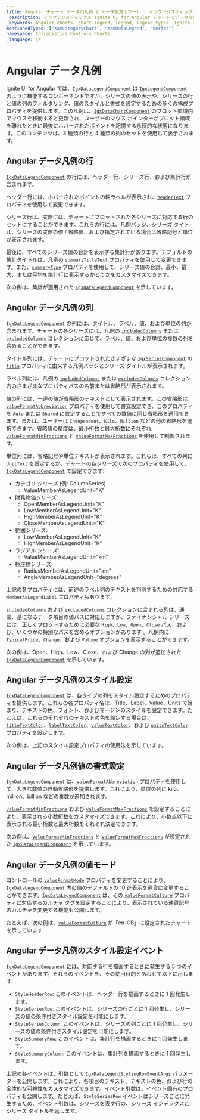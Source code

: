 ```yaml
---
title: Angular チャート データの凡例 | データ視覚化ツール | インフラジスティックス
_description: インフラジスティックス Ignite UI for Angular チャートでデータ凡例を使用する
_keywords: Angular charts, chart legend, legend, legend types, Ignite UI for Angular, Infragistics, Angular チャート、チャート凡例、凡例、凡例タイプ、インフラジスティックス
mentionedTypes: ["XamCategoryChart", "XamDataLegend", "Series"]
namespace: Infragistics.Controls.Charts
_language: ja
---
```


# Angular データ凡例

Ignite UI for Angular では、[`IgxDataLegendComponent`]({environment:dvApiBaseUrl}/products/ignite-ui-angular/api/docs/typescript/latest/classes/igxdatalegendcomponent.html) は [`IgxLegendComponent`]({environment:dvApiBaseUrl}/products/ignite-ui-angular/api/docs/typescript/latest/classes/igxlegendcomponent.html) のように機能するコンポーネントですが、シリーズの値の表示や、シリーズの行と値の列のフィルタリング、値のスタイルと書式を設定するための多くの構成プロパティを提供します。この凡例は、[`IgxDataChartComponent`]({environment:dvApiBaseUrl}/products/ignite-ui-angular/api/docs/typescript/latest/classes/igxdatachartcomponent.html) のプロット領域内でマウスを移動すると更新され、ユーザーのマウス ポインターがプロット領域を離れたときに最後にホバーされたポイントを記憶する永続的な状態になります。このコンテンツは、3 種類の行と 4 種類の列のセットを使用して表示されます。

## Angular データ凡例の行

[`IgxDataLegendComponent`]({environment:dvApiBaseUrl}/products/ignite-ui-angular/api/docs/typescript/latest/classes/igxdatalegendcomponent.html) の行には、ヘッダー行、シリーズ行、および集計行が含まれます。

ヘッダー行には、ホバーされたポイントの軸ラベルが表示され、[`headerText`]({environment:dvApiBaseUrl}/products/ignite-ui-angular/api/docs/typescript/latest/classes/igxdatalegendcomponent.html#headertext) プロパティを使用して変更できます。

シリーズ行は、実際には、チャートにプロットされた各シリーズに対応する行のセットにすることができます。これらの行には、凡例バッジ、シリーズ タイトル、シリーズの実際の値 / 省略値、および指定されている場合は省略記号と単位が表示されます。

最後に、すべてのシリーズ値の合計を表示する集計行があります。デフォルトの集計タイトルは、凡例の [`summaryTitleText`]({environment:dvApiBaseUrl}/products/ignite-ui-angular/api/docs/typescript/latest/classes/igxdatalegendcomponent.html#summarytitletext) プロパティを使用して変更できます。また、[`summaryType`]({environment:dvApiBaseUrl}/products/ignite-ui-angular/api/docs/typescript/latest/classes/igxdatalegendcomponent.html#summarytype) プロパティを使用して、シリーズ値の合計、最小、最大、または平均を集計行に表示するかどうかをカスタマイズできます。

次の例は、集計が適用された [`IgxDataLegendComponent`]({environment:dvApiBaseUrl}/products/ignite-ui-angular/api/docs/typescript/latest/classes/igxdatalegendcomponent.html) を示しています。

<code-view style="height: 450px"
           data-demos-base-url="{environment:dvDemosBaseUrl}"
           iframe-src="{environment:dvDemosBaseUrl}/charts/category-chart-data-legend"
           alt="Angular カテゴリ チャート データ凡例の例"
           github-src="charts/category-chart/data-legend">
</code-view>

## Angular データ凡例の列

[`IgxDataLegendComponent`]({environment:dvApiBaseUrl}/products/ignite-ui-angular/api/docs/typescript/latest/classes/igxdatalegendcomponent.html) の列には、タイトル、ラベル、値、および単位の列が含まれます。チャートの各シリーズには、凡例の [`includedColumns`]({environment:dvApiBaseUrl}/products/ignite-ui-angular/api/docs/typescript/latest/classes/igxdatalegendcomponent.html#includedcolumns) または [`excludedColumns`]({environment:dvApiBaseUrl}/products/ignite-ui-angular/api/docs/typescript/latest/classes/igxdatalegendcomponent.html#excludedcolumns) コレクションに応じて、ラベル、値、および単位の複数の列を含めることができます。

タイトル列には、チャートにプロットされたさまざまな [`IgxSeriesComponent`]({environment:dvApiBaseUrl}/products/ignite-ui-angular/api/docs/typescript/latest/classes/igxseriescomponent.html) の [`title`]({environment:dvApiBaseUrl}/products/ignite-ui-angular/api/docs/typescript/latest/classes/igxseriescomponent.html#title) プロパティに由来する凡例バッジとシリーズ タイトルが表示されます。

ラベル列には、凡例の [`includedColumns`]({environment:dvApiBaseUrl}/products/ignite-ui-angular/api/docs/typescript/latest/classes/igxdatalegendcomponent.html#includedcolumns) または [`excludedColumns`]({environment:dvApiBaseUrl}/products/ignite-ui-angular/api/docs/typescript/latest/classes/igxdatalegendcomponent.html#excludedcolumns) コレクション内のさまざまなプロパティパスの名前または省略形が表示されます。

値の列には、一連の値が省略形のテキストとして表示されます。この省略形は、[`valueFormatAbbreviation`]({environment:dvApiBaseUrl}/products/ignite-ui-angular/api/docs/typescript/latest/classes/igxdatalegendcomponent.html#valueformatabbreviation) プロパティを使用して書式設定でき、このプロパティを `Auto` または `Shared` に設定することですべての数値に同じ省略形を適用できます。または、ユーザーは `Independent`、`Kilo`、`Million` などの他の省略形を選択できます。省略値の精度は、最小桁数と最大桁数にそれぞれ [`valueFormatMinFractions`]({environment:dvApiBaseUrl}/products/ignite-ui-angular/api/docs/typescript/latest/classes/igxdatalegendcomponent.html#valueformatminfractions) と [`valueFormatMaxFractions`]({environment:dvApiBaseUrl}/products/ignite-ui-angular/api/docs/typescript/latest/classes/igxdatalegendcomponent.html#valueformatmaxfractions) を使用して制御されます。

単位列には、省略記号や単位テキストが表示されます。これらは、すべての列に `UnitText` を設定するか、チャートの各シリーズで次のプロパティを使用して、[`IgxDataLegendComponent`]({environment:dvApiBaseUrl}/products/ignite-ui-angular/api/docs/typescript/latest/classes/igxdatalegendcomponent.html) で設定できます:

-   カテゴリ シリーズ (例: ColumnSeries)
    -   ValueMemberAsLegendUnit="K"
-   財務物価シリーズ:
    -   OpenMemberAsLegendUnit="K"
    -   LowMemberAsLegendUnit="K"
    -   HighMemberAsLegendUnit="K"
    -   CloseMemberAsLegendUnit="K"
-   範囲シリーズ:
    -   LowMemberAsLegendUnit="K"
    -   HighMemberAsLegendUnit="K"
-   ラジアル シリーズ:
    -   ValueMemberAsLegendUnit="km"
-   極座標シリーズ:
    -   RadiusMemberAsLegendUnit="km"
    -   AngleMemberAsLegendUnit="degrees"

上記の各プロパティには、前述のラベル列のテキストを判別するための対応する `MemberAsLegendLabel` プロパティもあります。

[`includedColumns`]({environment:dvApiBaseUrl}/products/ignite-ui-angular/api/docs/typescript/latest/classes/igxdatalegendcomponent.html#includedcolumns) および [`excludedColumns`]({environment:dvApiBaseUrl}/products/ignite-ui-angular/api/docs/typescript/latest/classes/igxdatalegendcomponent.html#excludedcolumns) コレクションに含まれる列は、通常、基になるデータ項目の値パスに対応しますが、ファイナンシャル シリーズには、正しくプロットするために必要な `High`、`Low`、`Open`、`Close` パス、および、いくつかの特別なパスを含めるオプションがあります 。凡例内に `TypicalPrice`、`Change`、および `Volume` オプションを表示することができます。

次の例は、Open、High、Low、Close、および Change の列が追加された [`IgxDataLegendComponent`]({environment:dvApiBaseUrl}/products/ignite-ui-angular/api/docs/typescript/latest/classes/igxdatalegendcomponent.html) を示しています。

<code-view style="height: 450px"
           data-demos-base-url="{environment:dvDemosBaseUrl}"
           iframe-src="{environment:dvDemosBaseUrl}/charts/financial-chart-data-legend"
           alt="Angular ファイナンシャル チャート データ凡例の例"
           github-src="charts/financial-chart/data-legend">
</code-view>

## Angular データ凡例のスタイル設定

[`IgxDataLegendComponent`]({environment:dvApiBaseUrl}/products/ignite-ui-angular/api/docs/typescript/latest/classes/igxdatalegendcomponent.html) は、各タイプの列をスタイル設定するためのプロパティを提供します。これらの各プロパティ名は、Title、Label、Value、Units で始まり、テキストの色、フォント、およびマージンのスタイルを設定できます。たとえば、これらのそれぞれのテキストの色を設定する場合は、[`titleTextColor`]({environment:dvApiBaseUrl}/products/ignite-ui-angular/api/docs/typescript/latest/classes/igxdatalegendcomponent.html#titletextcolor)、[`labelTextColor`]({environment:dvApiBaseUrl}/products/ignite-ui-angular/api/docs/typescript/latest/classes/igxdatalegendcomponent.html#labeltextcolor)、[`valueTextColor`]({environment:dvApiBaseUrl}/products/ignite-ui-angular/api/docs/typescript/latest/classes/igxdatalegendcomponent.html#valuetextcolor)、および [`unitsTextColor`]({environment:dvApiBaseUrl}/products/ignite-ui-angular/api/docs/typescript/latest/classes/igxdatalegendcomponent.html#unitstextcolor) プロパティを設定します。

次の例は、上記のスタイル設定プロパティの使用法を示しています。

<code-view style="height: 450px"
           data-demos-base-url="{environment:dvDemosBaseUrl}"
           iframe-src="{environment:dvDemosBaseUrl}/charts/financial-chart-data-legend-styling-props"
           alt="Angular データ凡例のスタイル設定"
           github-src="charts/financial-chart/data-legend-styling-props">
</code-view>

## Angular データ凡例値の書式設定

[`IgxDataLegendComponent`]({environment:dvApiBaseUrl}/products/ignite-ui-angular/api/docs/typescript/latest/classes/igxdatalegendcomponent.html) は、[`valueFormatAbbreviation`]({environment:dvApiBaseUrl}/products/ignite-ui-angular/api/docs/typescript/latest/classes/igxdatalegendcomponent.html#valueformatabbreviation) プロパティを使用して、大きな数値の自動省略形を提供します。これにより、単位の列に kilo、million、billion などの乗数が追加されます。

[`valueFormatMinFractions`]({environment:dvApiBaseUrl}/products/ignite-ui-angular/api/docs/typescript/latest/classes/igxdatalegendcomponent.html#valueformatminfractions) および [`valueFormatMaxFractions`]({environment:dvApiBaseUrl}/products/ignite-ui-angular/api/docs/typescript/latest/classes/igxdatalegendcomponent.html#valueformatmaxfractions) を設定することにより、表示される小数桁数をカスタマイズできます。これにより、小数点以下に表示される最小桁数と最大桁数をそれぞれ決定できます。

次の例は、[`valueFormatMinFractions`]({environment:dvApiBaseUrl}/products/ignite-ui-angular/api/docs/typescript/latest/classes/igxdatalegendcomponent.html#valueformatminfractions) と [`valueFormatMaxFractions`]({environment:dvApiBaseUrl}/products/ignite-ui-angular/api/docs/typescript/latest/classes/igxdatalegendcomponent.html#valueformatmaxfractions) が設定された [`IgxDataLegendComponent`]({environment:dvApiBaseUrl}/products/ignite-ui-angular/api/docs/typescript/latest/classes/igxdatalegendcomponent.html) を示しています。

<code-view style="height: 450px"
           data-demos-base-url="{environment:dvDemosBaseUrl}"
           iframe-src="{environment:dvDemosBaseUrl}/charts/category-chart-data-legend-formatting-decimals"
           alt="Angular データ凡例の小数の書式設定"
           github-src="charts/category-chart/data-legend-formatting-decimals">
</code-view>

## Angular データ凡例の値モード

コントロールの [`valueFormatMode`]({environment:dvApiBaseUrl}/products/ignite-ui-angular/api/docs/typescript/latest/classes/igxdatalegendcomponent.html#valueformatmode) プロパティを変更することにより、[`IgxDataLegendComponent`]({environment:dvApiBaseUrl}/products/ignite-ui-angular/api/docs/typescript/latest/classes/igxdatalegendcomponent.html) 内の値のデフォルトの 10 進表示を通貨に変更することができます。[`IgxDataLegendComponent`]({environment:dvApiBaseUrl}/products/ignite-ui-angular/api/docs/typescript/latest/classes/igxdatalegendcomponent.html) は、その [`valueFormatCulture`]({environment:dvApiBaseUrl}/products/ignite-ui-angular/api/docs/typescript/latest/classes/igxdatalegendcomponent.html#valueformatculture) プロパティに対応するカルチャ タグを設定することにより、表示されている通貨記号のカルチャを変更する機能も公開します。

たとえば、次の例は、[`valueFormatCulture`]({environment:dvApiBaseUrl}/products/ignite-ui-angular/api/docs/typescript/latest/classes/igxdatalegendcomponent.html#valueformatculture) が「en-GB」に設定されたチャートを示しています:

<code-view style="height: 450px"
           data-demos-base-url="{environment:dvDemosBaseUrl}"
           iframe-src="{environment:dvDemosBaseUrl}/charts/financial-chart-data-legend-formatting-currency"
           alt="Angular 通貨の書式設定"
           github-src="charts/financial-chart/data-legend-formatting-currency">
</code-view>

## Angular データ凡例のスタイル設定イベント

[`IgxDataLegendComponent`]({environment:dvApiBaseUrl}/products/ignite-ui-angular/api/docs/typescript/latest/classes/igxdatalegendcomponent.html) には、対応する行を描画するときに発生する 5 つのイベントがあります。それらのイベントを、その使用目的とあわせて以下に示します:

-   `StyleHeaderRow`: このイベントは、ヘッダー行を描画するときに 1 回発生します。
-   `StyleSeriesRow`: このイベントは、シリーズの行ごとに 1 回発生し、シリーズの値の条件付きスタイル設定を可能にします。
-   `StyleSeriesColumn`: このイベントは、シリーズの列ごとに 1 回発生し、シリーズの値の条件付きスタイル設定を可能にします。
-   `StyleSummaryRow`: このイベントは、集計行を描画するときに 1 回発生します。
-   `StyleSummaryColumn`: このイベントは、集計列を描画するときに 1 回発生します。

上記の各イベントは、引数として [`IgxDataLegendStylingRowEventArgs`]({environment:dvApiBaseUrl}/products/ignite-ui-angular/api/docs/typescript/latest/classes/igxdatalegendstylingroweventargs.html) パラメーターを公開します。これにより、各項目のテキスト、テキストの色、および行の全体的な可視性をカスタマイズできます。イベント引数は、イベント固有のプロパティも公開します。たとえば、`StyleSeriesRow` イベントはシリーズごとに発生するため、イベント引数は、シリーズを表す行の、シリーズ インデックスとシリーズ タイトルを返します。
